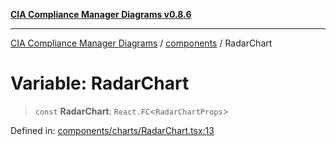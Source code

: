 [**CIA Compliance Manager Diagrams v0.8.6**](../../README.md)

***

[CIA Compliance Manager Diagrams](../../modules.md) / [components](../README.md) / RadarChart

# Variable: RadarChart

> `const` **RadarChart**: `React.FC`\<`RadarChartProps`\>

Defined in: [components/charts/RadarChart.tsx:13](https://github.com/Hack23/cia-compliance-manager/blob/050a250237d6f621490781dbdf95155919f35aed/src/components/charts/RadarChart.tsx#L13)
